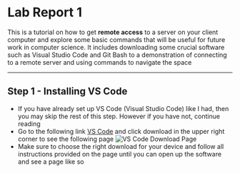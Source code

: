 # Lab Report 1
This is a tutorial on how to get **remote access** to a server on your client computer and explore some basic commands that will be useful for 
future work in computer science. It includes downloading some crucial software such as Visual Studio Code and Git Bash to a demonstration of connecting
to a remote server and using commands to navigate the space

---

## Step 1 - Installing VS Code
* If you have already set up VS Code (Visual Studio Code) like I had, then you may skip the rest of this step. However if you have not, continue reading
* Go to the following link [VS Code](https://code.visualstudio.com/) and click download in the upper right corner to see the following page
![VS Code Download Page]()
* Make sure to choose the right download for your device and follow all instructions provided on the page until you can open up the software and see a page like so

